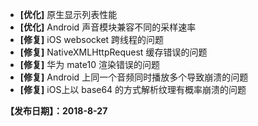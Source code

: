 
- **[优化]** 原生显示列表性能
- **[优化]** Android 声音模块兼容不同的采样速率
- **[修复]** iOS websocket 跨线程的问题
- **[修复]** NativeXMLHttpRequest 缓存错误的问题
- **[修复]** 华为 mate10 渲染错误的问题
- **[修复]** Android 上同一个音频同时播放多个导致崩溃的问题
- **[修复]** iOS上以 base64 的方式解析纹理有概率崩溃的问题

**【发布日期】：2018-8-27**
